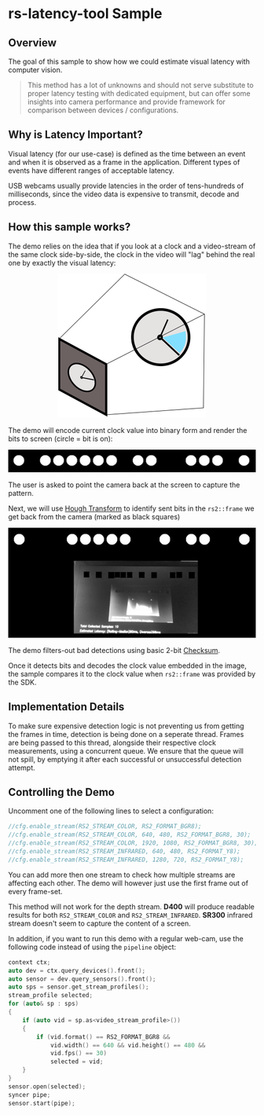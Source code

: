 # rs-latency-tool Sample

## Overview

The goal of this sample to show how we could estimate visual latency with computer vision. 

> This method has a lot of unknowns and should not serve substitute to proper latency testing with dedicated equipment, but can offer some insights into camera performance and provide framework for comparison between devices / configurations.

## Why is Latency Important? 
Visual latency (for our use-case) is defined as the time between an event and when it is observed as a frame in the application. Different types of events have different ranges of acceptable latency. 


USB webcams usually provide latencies in the order of tens-hundreds of milliseconds, since the video data is expensive to transmit, decode and process. 

## How this sample works?

The demo relies on the idea that if you look at a clock and a video-stream of the same clock side-by-side, the clock in the video will "lag" behind the real one by exactly the visual latency:
<p align="center"><img src="res/1.png" /></p>

The demo will encode current clock value into binary form and render the bits to screen (circle = bit is on):
<p align="center"><img src="res/2.PNG" /></p>

The user is asked to point the camera back at the screen to capture the pattern.


Next, we will use [Hough Transform](https://docs.opencv.org/2.4/doc/tutorials/imgproc/imgtrans/hough_circle/hough_circle.html) to identify sent bits in the `rs2::frame` we get back from the camera (marked as black squares)
<p align="center"><img src="res/3.png" /></p>

The demo filters-out bad detections using basic 2-bit [Checksum](https://en.wikipedia.org/wiki/Checksum).

Once it detects bits and decodes the clock value embedded in the image, the sample compares it to the clock value when `rs2::frame` was provided by the SDK.

## Implementation Details

To make sure expensive detection logic is not preventing us from getting the frames in time, detection is being done on a seperate thread. Frames are being passed to this thread, alongside their respective clock measurements, using a concurrent queue. 
We ensure that the queue will not spill, by emptying it after each successful or unsuccessful detection attempt. 

## Controlling the Demo

Uncomment one of the following lines to select a configuration:
```cpp
//cfg.enable_stream(RS2_STREAM_COLOR, RS2_FORMAT_BGR8);
//cfg.enable_stream(RS2_STREAM_COLOR, 640, 480, RS2_FORMAT_BGR8, 30);
//cfg.enable_stream(RS2_STREAM_COLOR, 1920, 1080, RS2_FORMAT_BGR8, 30);
//cfg.enable_stream(RS2_STREAM_INFRARED, 640, 480, RS2_FORMAT_Y8);
//cfg.enable_stream(RS2_STREAM_INFRARED, 1280, 720, RS2_FORMAT_Y8);
```
You can add more then one stream to check how multiple streams are affecting each other. The demo will however just use the first frame out of every frame-set. 


This method will not work for the depth stream. 
**D400** will produce readable results for both `RS2_STREAM_COLOR` and `RS2_STREAM_INFRARED`. **SR300** infrared stream doesn't seem to capture the content of a screen.


In addition, if you want to run this demo with a regular web-cam, use the following code instead of using the `pipeline` object:
```cpp
context ctx;
auto dev = ctx.query_devices().front();
auto sensor = dev.query_sensors().front();
auto sps = sensor.get_stream_profiles();
stream_profile selected;
for (auto& sp : sps)
{
    if (auto vid = sp.as<video_stream_profile>())
    {
        if (vid.format() == RS2_FORMAT_BGR8 &&
            vid.width() == 640 && vid.height() == 480 &&
            vid.fps() == 30)
            selected = vid;
    }
}
sensor.open(selected);
syncer pipe;
sensor.start(pipe);
```

